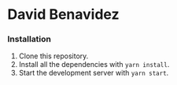 # David Benavidez

### Installation
1. Clone this repository.
2. Install all the dependencies with `yarn install`.
3. Start the development server with `yarn start`.